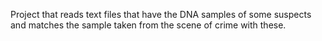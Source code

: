 Project that reads text files that have the DNA samples of some suspects and matches the sample taken from the scene of crime with these.
